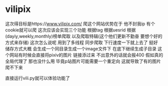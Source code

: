 # vilipix
这次得目标是https://www.vilipix.com/
爬这个网站优势在于 他不封我ip 有个cookie就可以爬
这次应该会实现三个功能 根据tag 根据uesrid 根据(dayiy,weekly,monthly)榜单爬取 以及爬取特辑(这个他们更新不勤奋 要想个好的方式来存储)
这次怎么说呢 用到了多线程 同步爬取 下行速度一下就上去了 挺好
储存方式大概 会生成一个同目录生成一个image文件下 在底下继续生成子目录
这个网站有时候会直接将pixiv的图片 链接添过来 不出意外的话就会报400 假如真的全局代理了
那也没什么用 毕竟p站图片可能需要一个重定向 这就导致了有的图片爬不下来

直接运行vili.py就可以体验功能了
